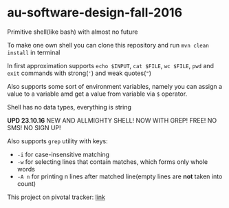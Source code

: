 # au-software-design-fall-2016

Primitive shell(like bash) with almost no future

To make one own shell you can clone this repository and run `mvn clean install` in terminal

In first approximation supports `echo $INPUT`, `cat $FILE`, `wc $FILE`, `pwd` and `exit` commands with strong(`'`) and weak quotes(`"`)
 
Also supports some sort of environment variables, namely you can assign a value to a variable amd get a value from variable via `$` operator. 
 
Shell has no data types, everything is string 

__UPD 23.10.16__ NEW AND ALLMIGHTY SHELL! NOW WITH GREP! FREE! NO SMS! NO SIGN UP!

Also supports `grep` utility with keys:
   * `-i` for case-insensitive matching
   * `-w` for selecting lines that contain matches, which forms only whole words  
   * `-A n` for printing n lines after matched line(empty lines are __not__ taken into count)
    
This project on pivotal tracker:
[link](https://www.pivotaltracker.com/n/projects/1870057)


